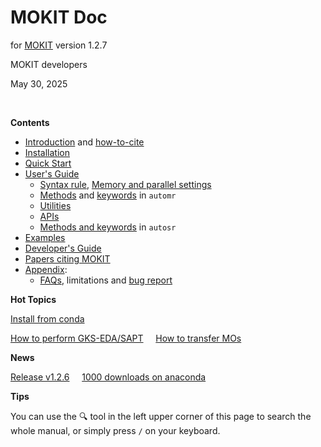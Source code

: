 # MOKIT Doc

for [MOKIT](https://gitlab.com/jxzou/mokit) version 1.2.7

MOKIT developers

May 30, 2025

<br>

**Contents**

- [Introduction](./chap1_intro.md) and [how-to-cite](./chap1-2.md)
- [Installation](./chap2_install.md)
- [Quick Start](./chap3_quick.md)
- [User's Guide](./chap4_guide.md)
  + [Syntax rule](./chap4-1.md), [Memory and parallel settings](./chap4-2.md)
  + [Methods](./chap4-3.md) and [keywords](./chap4-4.md) in `automr`
  + [Utilities](./chap4-5.md)
  + [APIs](./chap4-6.md)
  + [Methods and keywords](./chap4-7.md) in `autosr`
- [Examples](./chap5_example.md)
- [Developer's Guide](./chap6.md)
- [Papers citing MOKIT](./citing.md)
- [Appendix](./chap_appdx.md): 
  + [FAQs](./chap_appdx.md), limitations and [bug report](./chap_appdx.md#a3-bug-report)

**Hot Topics**

[Install from conda](./chap2-2.md#221-online-installation)

[How to perform GKS-EDA/SAPT](./chap5-3.md) &nbsp;&nbsp;&nbsp; [How to transfer MOs](./chap4-5.md) &nbsp;&nbsp;&nbsp; 

**News**

[Release v1.2.6](./news.md#20241119-new-release-v126) &nbsp;&nbsp;&nbsp; [1000 downloads on anaconda](./news.md#20241127-1000-downloads-on-anaconda)

**Tips**

You can use the &#128269; tool in the left upper corner of this page to search the whole manual, or simply press `/` on your keyboard.

